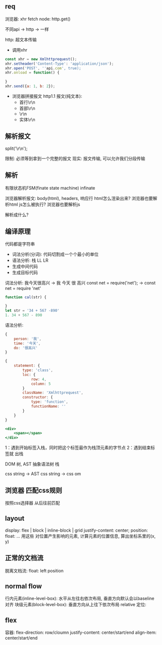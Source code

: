 ## req
浏览器: xhr fetch
node: http.get()

不同api -> http -> 一样

http: 超文本传输

- 调用xhr
```js
const xhr = new Xmlhttprequest();
xhr.setheader('Content-Type': 'application/json');
xhr.open('POST', ''api.com', true);
xhr.onload = function() {
    
}
xhr.send({a: 1, b: 2});
```
- 浏览器拼接报文
    http1.1 报文(纯文本):
    - 首行\r\n
    - 首部\r\n
    - \r\n
    - 实体\r\n

## 解析报文
split('\r\n');

限制: 必须等到拿到一个完整的报文
现实: 报文传输, 可以允许我们分段传输

## 解析
有限状态机FSM(finate state machine)
infinate

浏览器解析报文: body(html), headers, 响应行
html怎么渲染出来? 浏览器也要解析html
js怎么被执行? 浏览器也要解析js

解析成什么?

## 编译原理
代码都是字符串
- 词法分析(分词): 代码切割成一个个最小的单位
- 语法分析: 栈 LL LR
- 生成中间代码
- 生成目标代码

词法分析:
我今天很高兴 -> 我 今天 很 高兴
const net = require('net'); -> const net = require 'net'
```js
function cal(str) {

}
let str = '34 + 567 -890'
1. 34 + 567 - 890
```

语法分析:
```js
{
    person: '我',
    time: '今天',
    do: '很高兴'
}
```
```js
{
    statement: {
        type: 'class',
        loc: {
            row: 4,
            column: 5
        }
        className: 'Xmlhttprequest',
        constructor: {
            type: 'function',
            functionName: ''
        }
    }
}
```
```jsx
<div>
    <span></span>
</div>
```

1：遇到开始标签入栈，同时把这个标签最作为栈顶元素的字节点
2：遇到结束标签就 出栈

DOM 树, AST 抽象语法树
栈

css string -> AST
css string -> css om

## 浏览器 匹配css规则
按照css选择器 从后往前匹配

## layout
display: flex | block | inline-block | grid
justify-content: center;
position:
float:
...
用这些 对位置产生影响的元素, 计算元素的位置信息, 算出坐标系里的(x, y)

## 正常的文档流
脱离文档流: float: left position

## normal flow
行内元素(inline-level-box): 水平从左往右依次布局, 垂直方向默认会以baseline对齐
块级元素(block-level-box): 垂直方向从上往下依次布局
relative 定位:

## flex
容器:
flex-direction: row/cloumn
justify-content: center/start/end
align-item: center/start/end